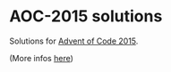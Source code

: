 # AOC-2015 solutions
Solutions for [Advent of Code 2015](https://www.adventofcode.com/2015).

(More infos [here](https://adventofcode.com/2015/about))
